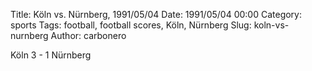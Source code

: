 Title: Köln vs. Nürnberg, 1991/05/04
Date: 1991/05/04 00:00
Category: sports
Tags: football, football scores, Köln, Nürnberg
Slug: koln-vs-nurnberg
Author: carbonero


Köln 3 - 1 Nürnberg
